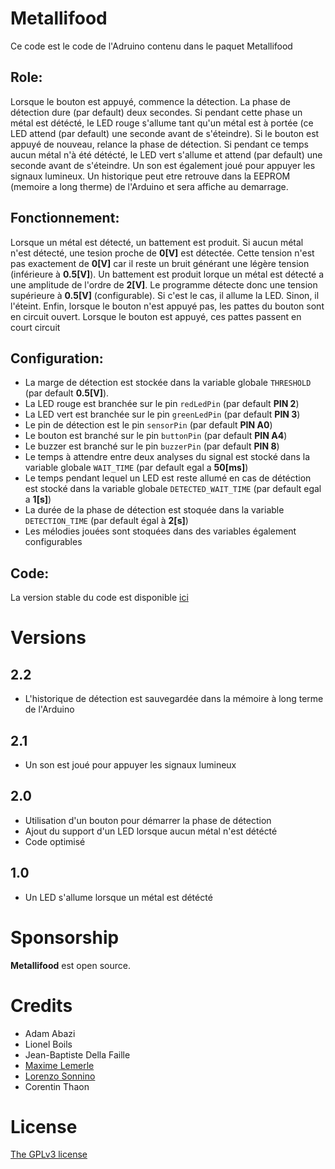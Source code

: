 
# Metallifood
Ce code est le code de l'Adruino contenu dans le paquet Metallifood


## Role:
Lorsque le bouton est appuyé, commence la détection. La phase de détection dure (par default) deux secondes.
Si pendant cette phase un métal est détécté, le LED rouge s'allume tant qu'un métal est à portée (ce LED attend (par default) une seconde avant de s'éteindre).
Si le bouton est appuyé de nouveau, relance la phase de détection.
Si pendant ce temps aucun métal n'à été détécté, le LED vert s'allume et attend (par default) une seconde avant de s'éteindre.
Un son est également joué pour appuyer les signaux lumineux.
Un historique peut etre retrouve dans la EEPROM (memoire a long therme) de l'Arduino et sera affiche au demarrage.

## Fonctionnement:
Lorsque un métal est détecté, un battement est produit.
Si aucun métal n'est détecté, une tesion proche de **0[V]** est détectée.
Cette tension n'est pas exactement de **0[V]** car il reste un bruit générant une légère tension (inférieure à **0.5[V]**).
Un battement est produit lorque un métal est détecté a une amplitude de l'ordre de **2[V]**.
Le programme détecte donc une tension supérieure à **0.5[V]** (configurable). Si c'est le cas, il allume la LED. Sinon, il l'éteint.
Enfin, lorsque le bouton n'est appuyé pas, les pattes du bouton sont en circuit ouvert. Lorsque le bouton est appuyé, ces pattes passent en court circuit

## Configuration:
* La marge de détection est stockée dans la variable globale ```THRESHOLD``` (par default **0.5[V]**).
* La LED rouge est branchée sur le pin ```redLedPin``` (par default **PIN 2**)
* La LED vert est branchée sur le pin ```greenLedPin``` (par default **PIN 3**)
* Le pin de détection est le pin ```sensorPin``` (par default **PIN A0**)
* Le bouton est branché sur le pin ```buttonPin``` (par default **PIN A4**)
* Le buzzer est branché sur le pin ```buzzerPin``` (par default **PIN 8**)
* Le temps à attendre entre deux analyses du signal est stocké dans la variable globale ```WAIT_TIME``` (par default egal a **50[ms]**)
* Le temps pendant lequel un LED est reste allumé en cas de détéction est stocké dans la variable globale ```DETECTED_WAIT_TIME``` (par default egal a **1[s]**)
* La durée de la phase de détection  est stoquée dans la variable ```DETECTION_TIME``` (par default égal à **2[s]**)
* Les mélodies jouées sont stoquées dans des variables également configurables

## Code:
La version stable du code est disponible [ici](https://github.com/lsonnino/code-metallifood/tree/master/v1.0)

# Versions

## 2.2
* L'historique de détection est sauvegardée dans la mémoire à long terme de l'Arduino

## 2.1
* Un son est joué pour appuyer les signaux lumineux

## 2.0
* Utilisation d'un bouton pour démarrer la phase de détection
* Ajout du support d'un LED lorsque aucun métal n'est détécté
* Code optimisé

## 1.0
* Un LED s'allume lorsque un métal est détécté

# Sponsorship

**Metallifood**  est open source.

# Credits

- Adam Abazi
- Lionel Boils
- Jean-Baptiste Della Faille
- [Maxime Lemerle](https://github.com/maxIem)
- [Lorenzo Sonnino](https://github.com/lsonnino)
- Corentin Thaon

# License

[The GPLv3 license](https://www.gnu.org/licenses/gpl-3.0.en.html)
